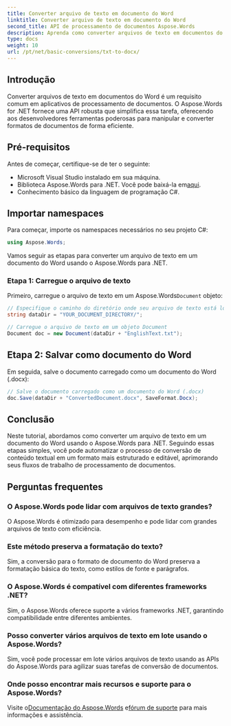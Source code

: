 ```yaml
---
title: Converter arquivo de texto em documento do Word
linktitle: Converter arquivo de texto em documento do Word
second_title: API de processamento de documentos Aspose.Words
description: Aprenda como converter arquivos de texto em documentos do Word usando o Aspose.Words para .NET. Gerencie conversões de documentos de forma eficiente com nosso guia abrangente.
type: docs
weight: 10
url: /pt/net/basic-conversions/txt-to-docx/
---
```

## Introdução

Converter arquivos de texto em documentos do Word é um requisito comum em aplicativos de processamento de documentos. O Aspose.Words for .NET fornece uma API robusta que simplifica essa tarefa, oferecendo aos desenvolvedores ferramentas poderosas para manipular e converter formatos de documentos de forma eficiente.

## Pré-requisitos

Antes de começar, certifique-se de ter o seguinte:
- Microsoft Visual Studio instalado em sua máquina.
-  Biblioteca Aspose.Words para .NET. Você pode baixá-la em[aqui](https://releases.aspose.com/words/net/).
- Conhecimento básico da linguagem de programação C#.

## Importar namespaces

Para começar, importe os namespaces necessários no seu projeto C#:
```csharp
using Aspose.Words;
```

Vamos seguir as etapas para converter um arquivo de texto em um documento do Word usando o Aspose.Words para .NET.

### Etapa 1: Carregue o arquivo de texto

 Primeiro, carregue o arquivo de texto em um Aspose.Words`Document` objeto:
```csharp
// Especifique o caminho do diretório onde seu arquivo de texto está localizado
string dataDir = "YOUR_DOCUMENT_DIRECTORY/";

// Carregue o arquivo de texto em um objeto Document
Document doc = new Document(dataDir + "EnglishText.txt");
```

## Etapa 2: Salvar como documento do Word

Em seguida, salve o documento carregado como um documento do Word (.docx):
```csharp
// Salve o documento carregado como um documento do Word (.docx)
doc.Save(dataDir + "ConvertedDocument.docx", SaveFormat.Docx);
```

## Conclusão

Neste tutorial, abordamos como converter um arquivo de texto em um documento do Word usando o Aspose.Words para .NET. Seguindo essas etapas simples, você pode automatizar o processo de conversão de conteúdo textual em um formato mais estruturado e editável, aprimorando seus fluxos de trabalho de processamento de documentos.

## Perguntas frequentes

### O Aspose.Words pode lidar com arquivos de texto grandes?
O Aspose.Words é otimizado para desempenho e pode lidar com grandes arquivos de texto com eficiência.

### Este método preserva a formatação do texto?
Sim, a conversão para o formato de documento do Word preserva a formatação básica do texto, como estilos de fonte e parágrafos.

### O Aspose.Words é compatível com diferentes frameworks .NET?
Sim, o Aspose.Words oferece suporte a vários frameworks .NET, garantindo compatibilidade entre diferentes ambientes.

### Posso converter vários arquivos de texto em lote usando o Aspose.Words?
Sim, você pode processar em lote vários arquivos de texto usando as APIs do Aspose.Words para agilizar suas tarefas de conversão de documentos.

### Onde posso encontrar mais recursos e suporte para o Aspose.Words?
 Visite o[Documentação do Aspose.Words](https://reference.aspose.com/words/net/) e[fórum de suporte](https://forum.aspose.com/c/words/8) para mais informações e assistência.